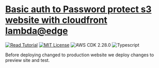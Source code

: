 # [Basic auth to Password protect s3 website with cloudfront lambda@edge](https://apoorv.blog/password-protect-s3-static-site/)

[![Read Tutorial](https://badgen.now.sh/badge/Read/Tutorial/purple)](https://apoorv.blog/password-protect-s3-static-site/)
[![MIT License](https://badgen.now.sh/badge/License/MIT/blue)](https://github.com/apoorvmote/cdk-examples/blob/master/License.md)
![AWS CDK 2.28.0](https://badgen.net/badge/aws-cdk/2.28.0/yellow)
![Typescript](https://badgen.net/badge/icon/typescript?icon=typescript&label)

Before deploying changed to production website we deploy changes to preview site and test.